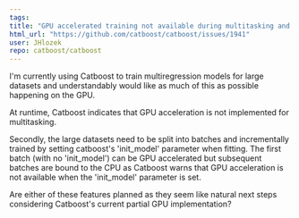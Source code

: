 ```yaml
---
tags: 
title: "GPU accelerated training not available during multitasking and model retraining"
html_url: "https://github.com/catboost/catboost/issues/1941"
user: JHlozek
repo: catboost/catboost
---
```


I'm currently using Catboost to train multiregression models for large datasets and understandably would like as much of this as possible happening on the GPU. 

At runtime, Catboost indicates that GPU acceleration is not implemented for multitasking.

Secondly, the large datasets need to be split into batches and incrementally trained by setting catboost's 'init_model' parameter when fitting. The first batch (with no 'init_model') can be GPU accelerated but subsequent batches are bound to the CPU as Catboost warns that GPU acceleration is not available when the 'init_model' parameter is set.

Are either of these features planned as they seem like natural next steps considering Catboost's current partial GPU implementation?